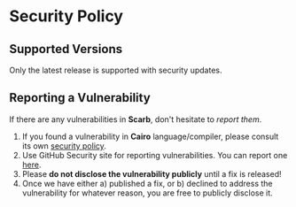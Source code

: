# Security Policy

## Supported Versions

Only the latest release is supported with security updates.

## Reporting a Vulnerability

If there are any vulnerabilities in **Scarb**, don't hesitate to _report them_.

1. If you found a vulnerability in **Cairo** language/compiler,
   please consult its own [security policy](https://github.com/starkware-libs/cairo/security/policy).
2. Use GitHub Security site for reporting vulnerabilities.
   You can report one [here](https://github.com/software-mansion/scarb/security/advisories/new).
3. Please **do not disclose the vulnerability publicly** until a fix is released!
4. Once we have either a) published a fix, or b) declined to address the vulnerability for whatever reason,
   you are free to publicly disclose it.
